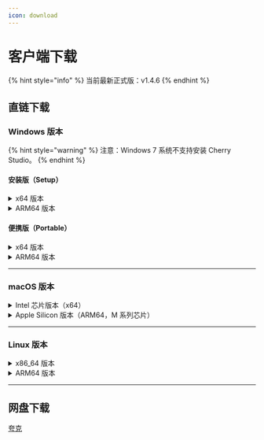 ```yaml
---
icon: download
---
```


# 客户端下载

{% hint style="info" %}
当前最新正式版：v1.4.6
{% endhint %}

## 直链下载

### Windows 版本

{% hint style="warning" %}
注意：Windows 7 系统不支持安装 Cherry Studio。
{% endhint %}

#### 安装版（Setup）

<details>

<summary>x64 版本</summary>

主线路：

【[Cherry Studio 官网](https://cherry-ai.com/download)】 【[GitHub](https://github.com/CherryHQ/cherry-studio/releases/download/v1.4.6/Cherry-Studio-1.4.6-x64-setup.exe)】

备用线路：

【[线路1](https://download-cf.ocoolai.com/https://github.com/CherryHQ/cherry-studio/releases/download/v1.4.6/Cherry-Studio-1.4.6-x64-setup.exe)】 【[线路2](https://download.ocoolai.com/https://github.com/CherryHQ/cherry-studio/releases/download/v1.4.6/Cherry-Studio-1.4.6-x64-setup.exe)】 【[线路3](https://download.ocoolai.online/https://github.com/CherryHQ/cherry-studio/releases/download/v1.4.6/Cherry-Studio-1.4.6-x64-setup.exe)】

</details>

<details>

<summary>ARM64 版本</summary>

主线路：

【[Cherry Studio 官网](https://cherry-ai.com/download)】 【[GitHub](https://github.com/CherryHQ/cherry-studio/releases/download/v1.4.6/Cherry-Studio-1.4.6-arm64-setup.exe)】

备用线路：

【[线路1](https://download-cf.ocoolai.com/https://github.com/CherryHQ/cherry-studio/releases/download/v1.4.6/Cherry-Studio-1.4.6-arm64-setup.exe)】 【[线路2](https://download.ocoolai.com/https://github.com/CherryHQ/cherry-studio/releases/download/v1.4.6/Cherry-Studio-1.4.6-arm64-setup.exe)】 【[线路3](https://download.ocoolai.online/https://github.com/CherryHQ/cherry-studio/releases/download/v1.4.6/Cherry-Studio-1.4.6-arm64-setup.exe)】

</details>

#### 便携版（Portable）

<details>

<summary>x64 版本</summary>

主线路：

【[Cherry Studio 官网](https://cherry-ai.com/download)】 【[GitHub](https://github.com/CherryHQ/cherry-studio/releases/download/v1.4.6/Cherry-Studio-1.4.6-x64-portable.exe)】

备用线路：

【[线路1](https://download-cf.ocoolai.com/https://github.com/CherryHQ/cherry-studio/releases/download/v1.4.6/Cherry-Studio-1.4.6-x64-portable.exe)】 【[线路2](https://download.ocoolai.com/https://github.com/CherryHQ/cherry-studio/releases/download/v1.4.6/Cherry-Studio-1.4.6-x64-portable.exe)】 【[线路3](https://download.ocoolai.online/https://github.com/CherryHQ/cherry-studio/releases/download/v1.4.6/Cherry-Studio-1.4.6-x64-portable.exe)】

</details>

<details>

<summary>ARM64 版本</summary>

主线路：

【[Cherry Studio 官网](https://cherry-ai.com/download)】 【[GitHub](https://github.com/CherryHQ/cherry-studio/releases/download/v1.4.6/Cherry-Studio-1.4.6-arm64-portable.exe)】

备用线路：

【[线路1](https://download-cf.ocoolai.com/https://github.com/CherryHQ/cherry-studio/releases/download/v1.4.6/Cherry-Studio-1.4.6-arm64-portable.exe)】 【[线路2](https://download.ocoolai.com/https://github.com/CherryHQ/cherry-studio/releases/download/v1.4.6/Cherry-Studio-1.4.6-arm64-portable.exe)】 【[线路3](https://download.ocoolai.online/https://github.com/CherryHQ/cherry-studio/releases/download/v1.4.6/Cherry-Studio-1.4.6-arm64-portable.exe)】

</details>

***

### macOS 版本

<details>

<summary>Intel 芯片版本（x64）</summary>

主线路：

【[Cherry Studio 官网](https://cherry-ai.com/download)】 【[GitHub](https://github.com/CherryHQ/cherry-studio/releases/download/v1.4.6/Cherry-Studio-1.4.6-x64.dmg)】

备用线路：

【[线路1](https://download-cf.ocoolai.com/https://github.com/CherryHQ/cherry-studio/releases/download/v1.4.6/Cherry-Studio-1.4.6-x64.dmg)】 【[线路2](https://download.ocoolai.com/https://github.com/CherryHQ/cherry-studio/releases/download/v1.4.6/Cherry-Studio-1.4.6-x64.dmg)】 【[线路3](https://download.ocoolai.online/https://github.com/CherryHQ/cherry-studio/releases/download/v1.4.6/Cherry-Studio-1.4.6-x64.dmg)】

</details>

<details>

<summary>Apple Silicon 版本（ARM64，M 系列芯片）</summary>

主线路：

【[Cherry Studio 官网](https://cherry-ai.com/download)】 【[GitHub](https://github.com/CherryHQ/cherry-studio/releases/download/v1.4.6/Cherry-Studio-1.4.6-arm64.dmg)】

备用线路：

【[线路1](https://download-cf.ocoolai.com/https://github.com/CherryHQ/cherry-studio/releases/download/v1.4.6/Cherry-Studio-1.4.6-arm64.dmg)】 【[线路2](https://download.ocoolai.com/https://github.com/CherryHQ/cherry-studio/releases/download/v1.4.6/Cherry-Studio-1.4.6-arm64.dmg)】 【[线路3](https://download.ocoolai.online/https://github.com/CherryHQ/cherry-studio/releases/download/v1.4.6/Cherry-Studio-1.4.6-arm64.dmg)】

</details>

***

### Linux 版本

<details>

<summary>x86_64 版本</summary>

主线路：

【[Cherry Studio 官网](https://cherry-ai.com/download)】 【[GitHub](https://github.com/CherryHQ/cherry-studio/releases/download/v1.4.6/Cherry-Studio-1.4.6-x86_64.AppImage)】

备用线路：

【[线路1](https://download-cf.ocoolai.com/https://github.com/CherryHQ/cherry-studio/releases/download/v1.4.6/Cherry-Studio-1.4.6-x86_64.AppImage)】 【[线路2](https://download.ocoolai.com/https://github.com/CherryHQ/cherry-studio/releases/download/v1.4.6/Cherry-Studio-1.4.6-x86_64.AppImage)】 【[线路3](https://download.ocoolai.online/https://github.com/CherryHQ/cherry-studio/releases/download/v1.4.6/Cherry-Studio-1.4.6-x86_64.AppImage)】

</details>

<details>

<summary>ARM64 版本</summary>

主线路：

【[Cherry Studio 官网](https://cherry-ai.com/download)】 【[GitHub](https://github.com/CherryHQ/cherry-studio/releases/download/v1.4.6/Cherry-Studio-1.4.6-arm64.AppImage)】

备用线路：

【[线路1](https://download-cf.ocoolai.com/https://github.com/CherryHQ/cherry-studio/releases/download/v1.4.6/Cherry-Studio-1.4.6-arm64.AppImage)】 【[线路2](https://download.ocoolai.com/https://github.com/CherryHQ/cherry-studio/releases/download/v1.4.6/Cherry-Studio-1.4.6-arm64.AppImage)】 【[线路3](https://download.ocoolai.online/https://github.com/CherryHQ/cherry-studio/releases/download/v1.4.6/Cherry-Studio-1.4.6-arm64-AppImage)】

</details>

***

## 网盘下载

[夸克](https://pan.quark.cn/s/c8533a1ec63e#/list/share)

